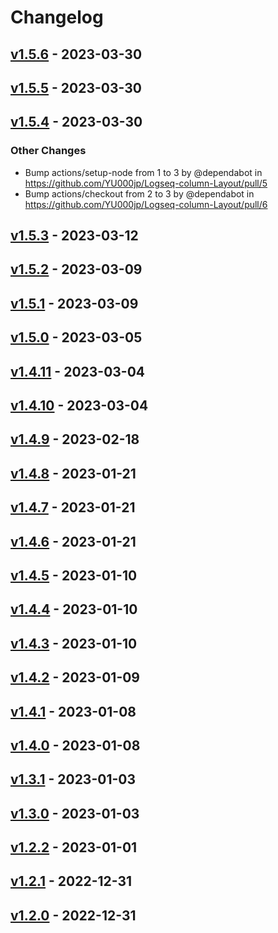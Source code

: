 # Changelog

## [v1.5.6](https://github.com/YU000jp/Logseq-column-Layout/compare/v1.5.5...v1.5.6) - 2023-03-30

## [v1.5.5](https://github.com/YU000jp/Logseq-column-Layout/compare/v1.5.4...v1.5.5) - 2023-03-30

## [v1.5.4](https://github.com/YU000jp/Logseq-column-Layout/compare/v1.5.3...v1.5.4) - 2023-03-30
### Other Changes
- Bump actions/setup-node from 1 to 3 by @dependabot in https://github.com/YU000jp/Logseq-column-Layout/pull/5
- Bump actions/checkout from 2 to 3 by @dependabot in https://github.com/YU000jp/Logseq-column-Layout/pull/6

## [v1.5.3](https://github.com/YU000jp/Logseq-column-Layout/compare/v1.5.2...v1.5.3) - 2023-03-12

## [v1.5.2](https://github.com/YU000jp/Logseq-column-Layout/compare/v1.5.1...v1.5.2) - 2023-03-09

## [v1.5.1](https://github.com/YU000jp/Logseq-column-Layout/compare/v1.5.0...v1.5.1) - 2023-03-09

## [v1.5.0](https://github.com/YU000jp/Logseq-column-Layout/compare/v1.4.11...v1.5.0) - 2023-03-05

## [v1.4.11](https://github.com/YU000jp/Logseq-column-Layout/compare/v1.4.10...v1.4.11) - 2023-03-04

## [v1.4.10](https://github.com/YU000jp/Logseq-column-Layout/compare/v1.4.9...v1.4.10) - 2023-03-04

## [v1.4.9](https://github.com/YU000jp/Logseq-column-Layout/compare/v1.4.8...v1.4.9) - 2023-02-18

## [v1.4.8](https://github.com/YU000jp/Logseq-column-Layout/compare/v1.4.7...v1.4.8) - 2023-01-21

## [v1.4.7](https://github.com/YU000jp/Logseq-column-Layout/compare/v1.4.6...v1.4.7) - 2023-01-21

## [v1.4.6](https://github.com/YU000jp/Logseq-column-Layout/compare/v1.4.5...v1.4.6) - 2023-01-21

## [v1.4.5](https://github.com/YU000jp/Logseq-column-Layout/compare/v1.4.4...v1.4.5) - 2023-01-10

## [v1.4.4](https://github.com/YU000jp/Logseq-column-Layout/compare/v1.4.3...v1.4.4) - 2023-01-10

## [v1.4.3](https://github.com/YU000jp/Logseq-column-Layout/compare/v1.4.2...v1.4.3) - 2023-01-10

## [v1.4.2](https://github.com/YU000jp/Logseq-column-Layout/compare/v1.4.1...v1.4.2) - 2023-01-09

## [v1.4.1](https://github.com/YU000jp/Logseq-column-Layout/compare/v1.4.0...v1.4.1) - 2023-01-08

## [v1.4.0](https://github.com/YU000jp/Logseq-column-Layout/compare/v1.3.1...v1.4.0) - 2023-01-08

## [v1.3.1](https://github.com/YU000jp/Logseq-column-Layout/compare/v1.3.0...v1.3.1) - 2023-01-03

## [v1.3.0](https://github.com/YU000jp/Logseq-column-Layout/compare/v1.2.2...v1.3.0) - 2023-01-03

## [v1.2.2](https://github.com/YU000jp/Logseq-column-Layout/compare/v1.2.1...v1.2.2) - 2023-01-01

## [v1.2.1](https://github.com/YU000jp/Logseq-column-Layout/compare/v1.2.0...v1.2.1) - 2022-12-31

## [v1.2.0](https://github.com/YU000jp/Logseq-column-Layout/compare/v1.1.0...v1.2.0) - 2022-12-31
